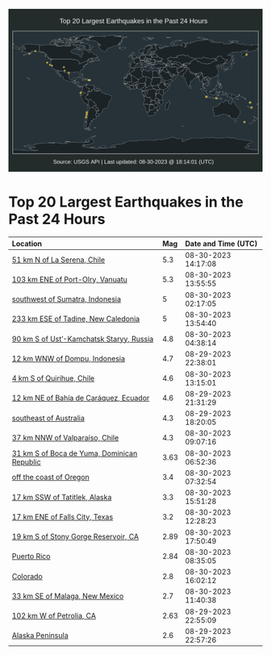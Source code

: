 ![Map](./map.png)

# Top 20 Largest Earthquakes in the Past 24 Hours

| Location | Mag | Date and Time (UTC) |
|:---|:---|:---|
| [51 km N of La Serena, Chile](https://earthquake.usgs.gov/earthquakes/eventpage/us7000ks3e) | 5.3 | 08-30-2023 14:17:08 |
| [103 km ENE of Port-Olry, Vanuatu](https://earthquake.usgs.gov/earthquakes/eventpage/us7000ks3c) | 5.3 | 08-30-2023 13:55:55 |
| [southwest of Sumatra, Indonesia](https://earthquake.usgs.gov/earthquakes/eventpage/us7000ks06) | 5 | 08-30-2023 02:17:05 |
| [233 km ESE of Tadine, New Caledonia](https://earthquake.usgs.gov/earthquakes/eventpage/us7000ks3b) | 5 | 08-30-2023 13:54:40 |
| [90 km S of Ust’-Kamchatsk Staryy, Russia](https://earthquake.usgs.gov/earthquakes/eventpage/us7000ks0i) | 4.8 | 08-30-2023 04:38:14 |
| [12 km WNW of Dompu, Indonesia](https://earthquake.usgs.gov/earthquakes/eventpage/us7000krzg) | 4.7 | 08-29-2023 22:38:01 |
| [4 km S of Quirihue, Chile](https://earthquake.usgs.gov/earthquakes/eventpage/us7000ks2y) | 4.6 | 08-30-2023 13:15:01 |
| [12 km NE of Bahía de Caráquez, Ecuador](https://earthquake.usgs.gov/earthquakes/eventpage/us7000krz9) | 4.6 | 08-29-2023 21:31:29 |
| [southeast of Australia](https://earthquake.usgs.gov/earthquakes/eventpage/us7000krxm) | 4.3 | 08-29-2023 18:20:05 |
| [37 km NNW of Valparaíso, Chile](https://earthquake.usgs.gov/earthquakes/eventpage/us7000ks19) | 4.3 | 08-30-2023 09:07:16 |
| [31 km S of Boca de Yuma, Dominican Republic](https://earthquake.usgs.gov/earthquakes/eventpage/pr2023242000) | 3.63 | 08-30-2023 06:52:36 |
| [off the coast of Oregon](https://earthquake.usgs.gov/earthquakes/eventpage/us7000ks0z) | 3.4 | 08-30-2023 07:32:54 |
| [17 km SSW of Tatitlek, Alaska](https://earthquake.usgs.gov/earthquakes/eventpage/ak023b4hahcm) | 3.3 | 08-30-2023 15:51:28 |
| [17 km ENE of Falls City, Texas](https://earthquake.usgs.gov/earthquakes/eventpage/tx2023qzgx) | 3.2 | 08-30-2023 12:28:23 |
| [19 km S of Stony Gorge Reservoir, CA](https://earthquake.usgs.gov/earthquakes/eventpage/nc73931011) | 2.89 | 08-30-2023 17:50:49 |
| [Puerto Rico](https://earthquake.usgs.gov/earthquakes/eventpage/pr71422623) | 2.84 | 08-30-2023 08:35:05 |
| [Colorado](https://earthquake.usgs.gov/earthquakes/eventpage/us7000ks4x) | 2.8 | 08-30-2023 16:02:12 |
| [33 km SE of Malaga, New Mexico](https://earthquake.usgs.gov/earthquakes/eventpage/tx2023qzfj) | 2.7 | 08-30-2023 11:40:38 |
| [102 km W of Petrolia, CA](https://earthquake.usgs.gov/earthquakes/eventpage/nc73930676) | 2.63 | 08-29-2023 22:55:09 |
| [Alaska Peninsula](https://earthquake.usgs.gov/earthquakes/eventpage/ak023b2xyg6p) | 2.6 | 08-29-2023 22:57:26 |
